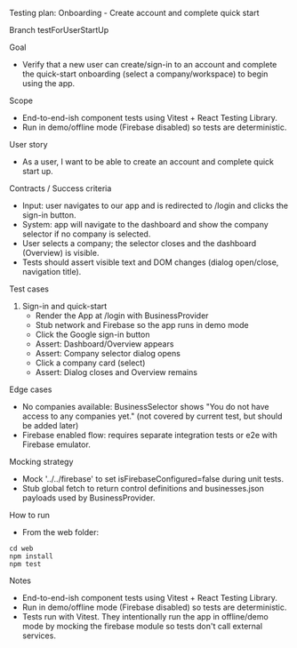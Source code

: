 Testing plan: Onboarding - Create account and complete quick start

Branch
testForUserStartUp

Goal
- Verify that a new user can create/sign-in to an account and complete the quick-start onboarding (select a company/workspace) to begin using the app.

Scope
- End-to-end-ish component tests using Vitest + React Testing Library.
- Run in demo/offline mode (Firebase disabled) so tests are deterministic.

User story
- As a user, I want to be able to create an account and complete quick start up.

Contracts / Success criteria
- Input: user navigates to our app and is redirected to /login and clicks the sign-in button.
- System: app will navigate to the dashboard and show the company selector if no company is selected.
- User selects a company; the selector closes and the dashboard (Overview) is visible.
- Tests should assert visible text and DOM changes (dialog open/close, navigation title).

Test cases
1) Sign-in and quick-start
   - Render the App at /login with BusinessProvider
   - Stub network and Firebase so the app runs in demo mode
   - Click the Google sign-in button
   - Assert: Dashboard/Overview appears
   - Assert: Company selector dialog opens
   - Click a company card (select)
   - Assert: Dialog closes and Overview remains

Edge cases
- No companies available: BusinessSelector shows "You do not have access to any companies yet." (not covered by current test, but should be added later)
- Firebase enabled flow: requires separate integration tests or e2e with Firebase emulator.

Mocking strategy
- Mock '../../firebase' to set isFirebaseConfigured=false during unit tests.
- Stub global fetch to return control definitions and businesses.json payloads used by BusinessProvider.

How to run
- From the web folder:
```
cd web
npm install
npm test
```

Notes
- End-to-end-ish component tests using Vitest + React Testing Library.
- Run in demo/offline mode (Firebase disabled) so tests are deterministic.
- Tests run with Vitest. They intentionally run the app in offline/demo mode by mocking the firebase module so tests don't call external services.


